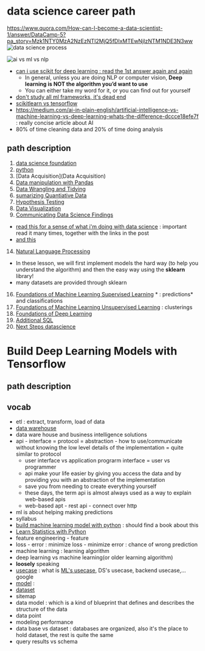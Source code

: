 # data science career path
https://www.quora.com/How-can-I-become-a-data-scientist-1/answer/DataCamp-5?pa_story=Mzk1NTY0MzA2NzEzNTI2MjQ5fDIxMTEwNjIzNTM1NDE3N3ww
![data science process](https://miro.medium.com/max/607/0*rw8NOxqGW-QTKuOM)

![ai vs ml vs nlp](https://sonix.ai/packs/media/images/corp/articles/asr-nlp-where-do-they-belong-among-ai-ml-dl-62d29556f322b1913b66a39827c9a14c.jpg)
- [can i use scikit for deep learning : read the 1st answer again and again](https://www.quora.com/Can-I-use-scikit-learn-for-deep-learning)
    - In general, unless you are doing NLP or computer vision, __Deep learning is NOT the algorithm you’d want to use__
    - You can either take my word for it, or you can find out for yourself
- [don't study all ml frameworks, it's dead end](https://towardsdatascience.com/scikit-learn-tensorflow-pytorch-keras-but-where-to-begin-9b499e2547d0)
- [scikitlearn vs tensorflow](https://medium.com/@shvbajpai/difference-between-scikit-learn-and-tensorflow-b6ad2f7b840c)
- https://medium.com/ai-in-plain-english/artificial-intelligence-vs-machine-learning-vs-deep-learning-whats-the-difference-dccce18efe7f : really concise article about AI
- 80% of time cleaning data and 20% of time doing analysis

## path description
1. [data science foundation](data-science-foundation)
4. [python](python)
5. [Data Acquisition](Data Acquisition)
6. [Data manipulation with Pandas](pandas)
7. [Data Wrangling and Tidying](Data-Wrangling-and-Tidying)
8. [sumarizing Quantiative Data](Summarizing-Quantiative-Data)
9. [Hypothesis Testing](Hypothesis-Testing)
10. [Data Visualization](Data-Visualization)
12. [Communicating Data Science Findings](Communicating-Data-Science-Findings)
- [read this for a sense of what i'm doing with data science](https://www.northeastern.edu/graduate/blog/statistical-modeling-for-data-analysis/) : important read it many times, together with the links in the post
- [and this](https://www.northeastern.edu/graduate/blog/data-analyst-skills/)
14. [Natural Language Processing](Natural-Language-Processing)
- In these lesson, we will first implement models the hard way (to help you understand the algorithm) and then the easy way using the __sklearn__ library!
- many datasets are provided through sklearn
16. [Foundations of Machine Learning Supervised Learning](Foundations-of-Machine-Learning-Supervised-Learning) * : predictions* and classifications
17. [Foundations of Machine Learning Unsupervised Learning](Foundations-of-Machine-Learning-Unsupervised-Learning) : clusterings
18. [Foundations of Deep Learning](Foundations-of-Deep-Learning)
19. [Additional SQL](Additional-SQL)
20. [Next Steps datascience](Next-Steps-datascience)

# Build Deep Learning Models with Tensorflow
## path description
## vocab
- etl : extract, transform, load of data
- [data warehouse](https://www.xplenty.com/blog/what-is-a-data-warehouse/)
- data ware house and business intelligence solutions
- api - interface = protocol = abstraction - how to use/communicate without knowing the low level details of the implementation = quite similar to protocol
    - user interface vs application prograrm interface = user vs programmer
    - api make your life easier by giving you access the data and by providing you with an abstraction of the implementation
    - save you from needing to create everything yourself
    - these days, the term api is almost always used as a way to explain web-based apis
    - web-based apt - rest api - connect over http
- ml is about helping making predictions
- syllabus
- [build machine learning model with python](https://www.codecademy.com/learn/paths/machine-learning) : should find a book about this
- [Learn Statistics with Python](https://www.codecademy.com/learn/learn-statistics-with-python)
- feature engineering - feature
- loss - error : minimize loss - minimize error : chance of wrong prediction
- machine learning : learning algorithm
- deep learning vs machine learning(or older learning algorithm)
- __loosely__ speaking
- [usecase](usecase) : what is [ML's usecase](https://algorithmia.com/blog/machine-learning-use-cases), DS's usecase, backend usecase,... google
- [model](model) :
- [dataset](dataset)
- sitemap
- data model : which is a kind of blueprint that defines and describes the structure of the data
- data point
- modeling performance
- data base vs dataset : databases are organized, also it's the place to hold dataset, the rest is quite the same
- query results vs schema
